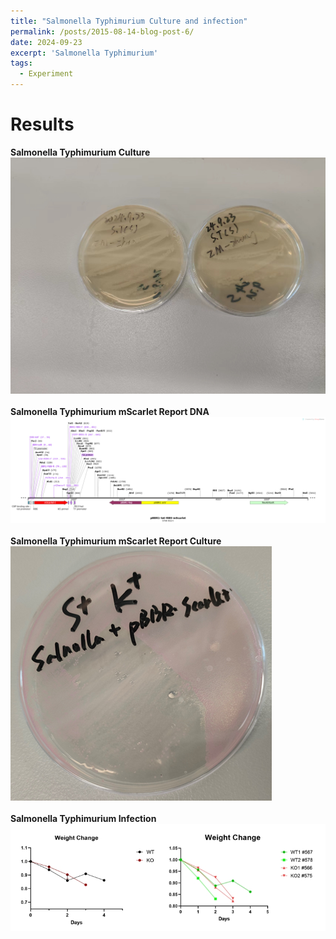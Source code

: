 ```yaml
---
title: "Salmonella Typhimurium Culture and infection"
permalink: /posts/2015-08-14-blog-post-6/
date: 2024-09-23
excerpt: 'Salmonella Typhimurium'
tags:
  - Experiment
---
```


Results
======
**Salmonella Typhimurium Culture**<img src="/images/Salmonella_Typhimurium_Culture/S.T_culture.jpg"><br/>
<br/>
**Salmonella Typhimurium mScarlet Report DNA**<img src="/images/Salmonella_Typhimurium_Culture/STREPORT.png"><br/>
<br/>
**Salmonella Typhimurium mScarlet Report Culture**<img src="/images/Salmonella_Typhimurium_Culture/S.T_Report.png"><br/>
<br/>
**Salmonella Typhimurium Infection**<img src="/images/Salmonella_Typhimurium_Culture/ST_IL18.png"><br/>
